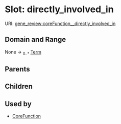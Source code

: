 
# Slot: directly_involved_in



URI: [gene_review:coreFunction__directly_involved_in](https://w3id.org/ai4curation/gene_review/coreFunction__directly_involved_in)


## Domain and Range

None &#8594;  <sub>0..\*</sub> [Term](Term.md)

## Parents


## Children


## Used by

 * [CoreFunction](CoreFunction.md)
